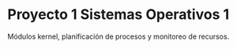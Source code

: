 # Proyecto 1 Sistemas Operativos 1 

Módulos kernel, planificación de procesos y monitoreo de recursos. 


